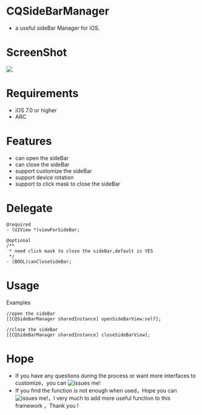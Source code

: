 
# CQSideBarManager
* a useful sideBar Manager for iOS.

# ScreenShot
![](https://github.com/heartjoy/CQSideBarManager/blob/master/%E6%BC%94%E7%A4%BA%E9%A1%B9%E7%9B%AE.gif)

# Requirements

* iOS 7.0 or higher
* ARC

# Features

* can open the sideBar
* can close the sideBar
* support customize the sideBar
* support device rotation
* support to click mask to close the sideBar 

# Delegate
```
@required
- (UIView *)viewForSideBar;

@optional
/**
 * need click mask to close the sideBar,default is YES
 */
- (BOOL)canCloseSideBar;

```
# Usage
Examples

```
//open the sideBar
[[CQSideBarManager sharedInstance] openSideBarView:self];

//close the sideBar
[[CQSideBarManager sharedInstance] closeSideBarView];
```
# Hope

* If you have any questions during the process or want more interfaces to customize，you can ![issues me](https://github.com/heartjoy/CQSideBarManager/issues/new)!
* If you find the function is not enough when used，Hope you can ![issues me](https://github.com/heartjoy/CQSideBarManager/issues/new)!，I very much to add more useful function to this framework ，Thank you !

